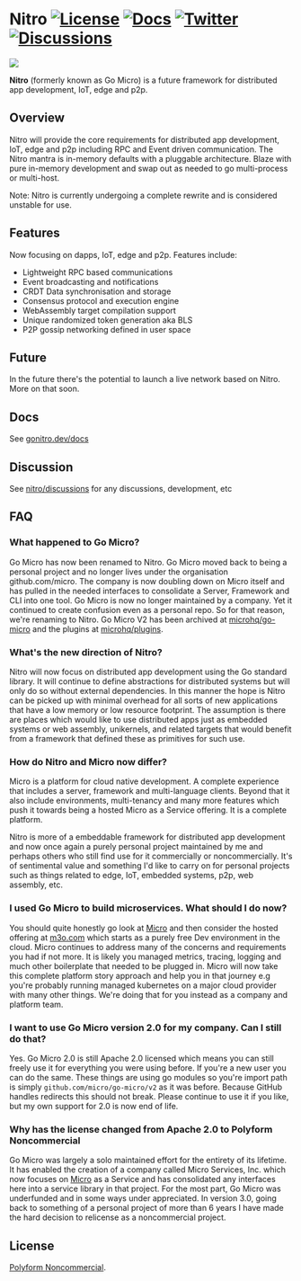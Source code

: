 # Nitro [![License](https://img.shields.io/badge/license-polyform:noncommercial-blue)](https://polyformproject.org/licenses/noncommercial/1.0.0/) [![Docs](https://img.shields.io/badge/godoc-reference-green)](https://gonitro.dev/docs/v3) [![Twitter](https://img.shields.io/badge/twitter-gonitrodev-9cf)](https://twitter.com/GoNitroDev) [![Discussions](https://img.shields.io/badge/github-discussions-orange)](https://github.com/asim/nitro/discussions) 

<img src="https://avatars2.githubusercontent.com/u/73709577" />

**Nitro** (formerly known as Go Micro) is a future framework for distributed app development, IoT, edge and p2p.

## Overview

Nitro will provide the core requirements for distributed app development, IoT, edge and p2p including RPC and Event driven communication. 
The Nitro mantra is in-memory defaults with a pluggable architecture. Blaze with pure in-memory development and swap out as needed 
to go multi-process or multi-host.

Note: Nitro is currently undergoing a complete rewrite and is considered unstable for use.

## Features

Now focusing on dapps, IoT, edge and p2p. Features include:

- Lightweight RPC based communications
- Event broadcasting and notifications
- CRDT Data synchronisation and storage
- Consensus protocol and execution engine
- WebAssembly target compilation support
- Unique randomized token generation aka BLS
- P2P gossip networking defined in user space

## Future

In the future there's the potential to launch a live network based on Nitro. More on that soon.

## Docs

See [gonitro.dev/docs](https://gonitro.dev/docs/)

## Discussion

See [nitro/discussions](https://github.com/asim/nitro/discussions) for any discussions, development, etc

## FAQ

### What happened to Go Micro?

Go Micro has now been renamed to Nitro. Go Micro moved back to being a personal project and no longer lives under the organisation github.com/micro. 
The company is now doubling down on Micro itself and has pulled in the needed interfaces to consolidate a Server, Framework and CLI into one tool. 
Go Micro is now no longer maintained by a company. Yet it continued to create confusion even as a personal repo. So for that reason, we're renaming 
to Nitro. Go Micro V2 has been archived at [microhq/go-micro](https://github.com/microhq/go-micro) and the plugins at 
[microhq/plugins](https://github.com/microhq/go-plugins).

### What's the new direction of Nitro?

Nitro will now focus on distributed app development using the Go standard library. It will continue to define abstractions for distributed systems 
but will only do so without external dependencies. In this manner the hope is Nitro can be picked up with minimal overhead for all sorts of new 
applications that have a low memory or low resource footprint. The assumption is there are places which would like to use distributed apps just as 
embedded systems or web assembly, unikernels, and related targets that would benefit from a framework that defined these as primitives for such use.

### How do Nitro and Micro now differ?

Micro is a platform for cloud native development. A complete experience that includes a server, framework and multi-language clients. Beyond that it also 
include environments, multi-tenancy and many more features which push it towards being a hosted Micro as a Service offering. It is a complete platform.

Nitro is more of a embeddable framework for distributed app development and now once again a purely personal project maintained by me and 
perhaps others who still find use for it commercially or noncommercially. It's of sentimental value and something I'd like to carry on for personal projects 
such as things related to edge, IoT, embedded systems, p2p, web assembly, etc.

### I used Go Micro to build microservices. What should I do now?

You should quite honestly go look at [Micro](https://github.com/micro/micro) and then consider the hosted offering at [m3o.com](https://m3o.com) which 
starts as a purely free Dev environment in the cloud. Micro continues to address many of the concerns and requirements you had if not more. It is likely 
you managed metrics, tracing, logging and much other boilerplate that needed to be plugged in. Micro will now take this complete platform story approach 
and help you in that journey e.g you're probably running managed kubernetes on a major cloud provider with many other things. We're doing that for you 
instead as a company and platform team.

### I want to use Go Micro version 2.0 for my company. Can I still do that?

Yes. Go Micro 2.0 is still Apache 2.0 licensed which means you can still freely use it for everything you were using before. If you're a new user 
you can do the same. These things are using go modules so you're import path is simply `github.com/micro/go-micro/v2` as it was before. Because 
GitHub handles redirects this should not break. Please continue to use it if you like, but my own support for 2.0 is now end of life.

### Why has the license changed from Apache 2.0 to Polyform Noncommercial

Go Micro was largely a solo maintained effort for the entirety of its lifetime. It has enabled the creation of a company called Micro Services, Inc. which 
now focuses on [Micro](https://github.com/micro/micro) as a Service and has consolidated any interfaces here into a service library in that project. For 
the most part, Go Micro was underfunded and in some ways under appreciated. In version 3.0, going back to something of a personal project of more than 6 years 
I have made the hard decision to relicense as a noncommercial project. 

## License

[Polyform Noncommercial](https://polyformproject.org/licenses/noncommercial/1.0.0/). 
